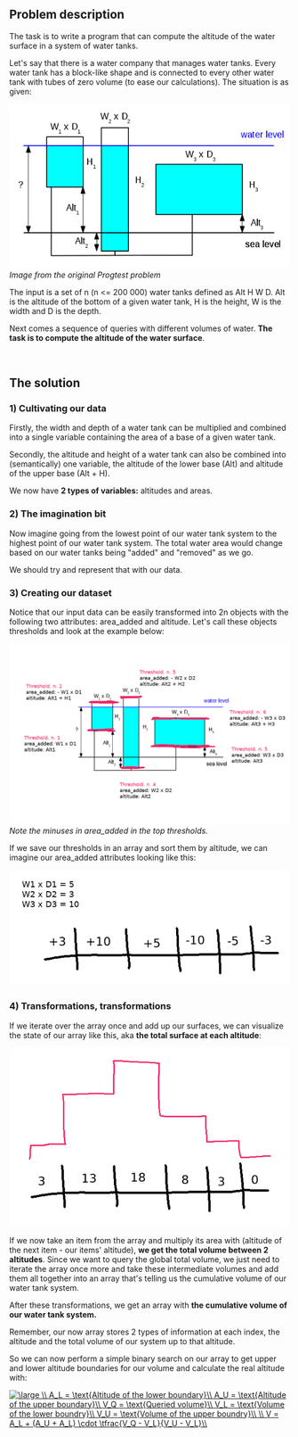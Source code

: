 ## Problem description
The task is to write a program that can compute the altitude of the water surface in a system of water tanks.

Let's say that there is a water company that manages water tanks. Every water tank has a block-like shape and is connected to every other water tank with tubes of zero volume (to ease our calculations). The situation is as given:

![Image from the original Progtest problem](https://raw.githubusercontent.com/JaroslavUrbann/blog/master/assets/images/water_tanks.png)
*Image from the original Progtest problem*

The input is a set of n (n <= 200 000) water tanks defined as Alt H W D. Alt is the altitude of the bottom of a given water tank, H is the height, W is the width and D is the depth.

Next comes a sequence of queries with different volumes of water. **The task is to compute the altitude of the water surface**.
<p>&nbsp;</p>

## The solution

### 1) Cultivating our data

Firstly, the width and depth of a water tank can be multiplied and combined into a single variable containing the area of a base of a given water tank.

Secondly, the altitude and height of a water tank can also be combined into (semantically) one variable, the altitude of the lower base (Alt) and altitude of the upper base (Alt + H).

We now have **2 types of variables:** altitudes and areas.

### 2) The imagination bit

Now imagine going from the lowest point of our water tank system to the highest point of our water tank system. The total water area would change based on our water tanks being "added" and "removed" as we go.

We should try and represent that with our data.

### 3) Creating our dataset

Notice that our input data can be easily transformed into 2n objects with the following two attributes: area_added and altitude. Let's call these objects thresholds and look at the example below:

![Visualizing Thresholds](https://raw.githubusercontent.com/JaroslavUrbann/blog/master/assets/images/thresholds.png)
*Note the minuses in area_added in the top thresholds.*


If we save our thresholds in an array and sort them by altitude, we can imagine our area_added attributes looking like this:

![Our array](https://raw.githubusercontent.com/JaroslavUrbann/blog/master/assets/images/arr1.png)

### 4) Transformations, transformations

If we iterate over the array once and add up our surfaces, we can visualize the state of our array like this, aka **the total surface at each altitude**:

![Our array after the first transformation](https://raw.githubusercontent.com/JaroslavUrbann/blog/master/assets/images/arr2.png)

If we now take an item from the array and multiply its area with (altitude of the next item - our items' altitude), **we get the total volume between 2 altitudes**. Since we want to query the global total volume, we just need to iterate the array once more and take these intermediate volumes and add them all together into an array that's telling us the cumulative volume of our water tank system.

After these transformations, we get an array with **the cumulative volume of our water tank system.**


Remember, our now array stores 2 types of information at each index, the altitude and the total volume of our system up to that altitude.

So we can now perform a simple binary search on our array to get upper and lower altitude boundaries for our volume and calculate the real altitude with:

<a href="https://www.codecogs.com/eqnedit.php?latex=\large&space;\\&space;A_L&space;=&space;\text{Altitude&space;of&space;the&space;lower&space;boundary}\\&space;A_U&space;=&space;\text{Altitude&space;of&space;the&space;upper&space;boundary}\\&space;V_Q&space;=&space;\text{Queried&space;volume}\\&space;V_L&space;=&space;\text{Volume&space;of&space;the&space;lower&space;boundry}\\&space;V_U&space;=&space;\text{Volume&space;of&space;the&space;upper&space;boundry}\\&space;\\&space;V&space;=&space;A_L&space;&plus;&space;(A_U&space;&plus;&space;A_L)&space;\cdot&space;\tfrac{V_Q&space;-&space;V_L}{V_U&space;-&space;V_L}\\" target="_blank"><img src="https://latex.codecogs.com/gif.latex?\large&space;\\&space;A_L&space;=&space;\text{Altitude&space;of&space;the&space;lower&space;boundary}\\&space;A_U&space;=&space;\text{Altitude&space;of&space;the&space;upper&space;boundary}\\&space;V_Q&space;=&space;\text{Queried&space;volume}\\&space;V_L&space;=&space;\text{Volume&space;of&space;the&space;lower&space;boundry}\\&space;V_U&space;=&space;\text{Volume&space;of&space;the&space;upper&space;boundry}\\&space;\\&space;V&space;=&space;A_L&space;&plus;&space;(A_U&space;&plus;&space;A_L)&space;\cdot&space;\tfrac{V_Q&space;-&space;V_L}{V_U&space;-&space;V_L}\\" title="\large \\ A_L = \text{Altitude of the lower boundary}\\ A_U = \text{Altitude of the upper boundary}\\ V_Q = \text{Queried volume}\\ V_L = \text{Volume of the lower boundry}\\ V_U = \text{Volume of the upper boundry}\\ \\ V = A_L + (A_U + A_L) \cdot \tfrac{V_Q - V_L}{V_U - V_L}\\" /></a>
